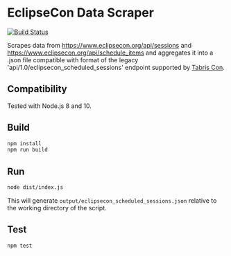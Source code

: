 # EclipseCon Data Scraper

[![Build Status](https://travis-ci.com/eclipsesource/eclipsecon-data-scraper.svg?branch=master)](https://travis-ci.com/eclipsesource/eclipsecon-data-scraper)

Scrapes data from https://www.eclipsecon.org/api/sessions and https://www.eclipsecon.org/api/schedule_items and aggregates it into a .json file compatible with format of the legacy 'api/1.0/eclipsecon_scheduled_sessions' endpoint supported by [Tabris Con](https://github.com/eclipsesource/tabris-con).

## Compatibility

Tested with Node.js 8 and 10.

## Build

```sh
npm install
npm run build
```

## Run

```sh
node dist/index.js
```

This will generate `output/eclipsecon_scheduled_sessions.json` relative to the working directory of the script.

## Test

```sh
npm test
```
